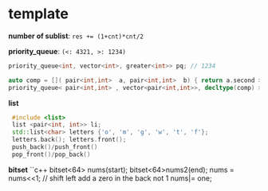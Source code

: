 # template


**number of sublist**: ``res += (1+cnt)*cnt/2``

**priority_queue**: ``(<: 4321, >: 1234)`` <br/>
```c++ 
priority_queue<int, vector<int>, greater<int>> pq; // 1234
```
```c++
auto comp = []( pair<int,int>  a, pair<int,int>  b) { return a.second > b.second; };
priority_queue< pair<int,int> , vector<pair<int,int>>, decltype(comp) > pq( comp );
```
**list**
```c++
 #include <list>
 list <pair<int, int>> li;
 std::list<char> letters {'o', 'm', 'g', 'w', 't', 'f'};
 letters.back(); letters.front();
 push_back()/push_front()
 pop_front()/pop_back()
 ```
 
**bitset**
``c++
 bitset<64> nums(start);
 bitset<64>nums2(end);
 nums =  nums<<1; // shift left add a zero in the back not 1
 nums|= one; 
```
